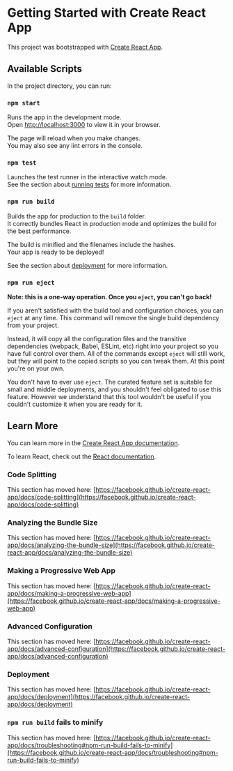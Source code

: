 # Getting Started with Create React App

This project was bootstrapped with [Create React App](https://github.com/facebook/create-react-app).

## Available Scripts

In the project directory, you can run:

### `npm start`

Runs the app in the development mode.\
Open [http://localhost:3000](http://localhost:3000) to view it in your browser.

The page will reload when you make changes.\
You may also see any lint errors in the console.

### `npm test`

Launches the test runner in the interactive watch mode.\
See the section about [running tests](https://facebook.github.io/create-react-app/docs/running-tests) for more information.

### `npm run build`

Builds the app for production to the `build` folder.\
It correctly bundles React in production mode and optimizes the build for the best performance.

The build is minified and the filenames include the hashes.\
Your app is ready to be deployed!

See the section about [deployment](https://facebook.github.io/create-react-app/docs/deployment) for more information.

### `npm run eject`

**Note: this is a one-way operation. Once you `eject`, you can't go back!**

If you aren't satisfied with the build tool and configuration choices, you can `eject` at any time. This command will remove the single build dependency from your project.

Instead, it will copy all the configuration files and the transitive dependencies (webpack, Babel, ESLint, etc) right into your project so you have full control over them. All of the commands except `eject` will still work, but they will point to the copied scripts so you can tweak them. At this point you're on your own.

You don't have to ever use `eject`. The curated feature set is suitable for small and middle deployments, and you shouldn't feel obligated to use this feature. However we understand that this tool wouldn't be useful if you couldn't customize it when you are ready for it.

## Learn More

You can learn more in the [Create React App documentation](https://facebook.github.io/create-react-app/docs/getting-started).

To learn React, check out the [React documentation](https://reactjs.org/).

### Code Splitting

This section has moved here: [https://facebook.github.io/create-react-app/docs/code-splitting](https://facebook.github.io/create-react-app/docs/code-splitting)

### Analyzing the Bundle Size

This section has moved here: [https://facebook.github.io/create-react-app/docs/analyzing-the-bundle-size](https://facebook.github.io/create-react-app/docs/analyzing-the-bundle-size)

### Making a Progressive Web App

This section has moved here: [https://facebook.github.io/create-react-app/docs/making-a-progressive-web-app](https://facebook.github.io/create-react-app/docs/making-a-progressive-web-app)

### Advanced Configuration

This section has moved here: [https://facebook.github.io/create-react-app/docs/advanced-configuration](https://facebook.github.io/create-react-app/docs/advanced-configuration)

### Deployment

This section has moved here: [https://facebook.github.io/create-react-app/docs/deployment](https://facebook.github.io/create-react-app/docs/deployment)

### `npm run build` fails to minify

This section has moved here: [https://facebook.github.io/create-react-app/docs/troubleshooting#npm-run-build-fails-to-minify](https://facebook.github.io/create-react-app/docs/troubleshooting#npm-run-build-fails-to-minify)


<!-- (1). 0:7:18 Vid Time End -->
<!-- (2). 0:12:27 Vid Time End -->
<!-- (3). 0:16:45 Vid Time End -->
<!-- (4). 0:19:38 Vid Time End -->
<!-- (5). 0:23:26 Vid Time End -->
<!-- (6). 0:28:41 Vid Time End -->
<!-- (7). 0:32:20 Vid (7) Time End -->
<!-- (8). 0:41:45 Vid (8) Time End / Simple to-do list (8) || React JS 30+ Project -->
<!-- (9). 0:46:25 Vid (9) Time End / BG Change with Click (9) || React JS 30+ Project -->
<!-- (10). 0:51:58 Vid (10) Time End / Routing (10) || React JS 30+ Project -->
<!-- (11). 0:55:53 Vid (11) Time End / Random Quote (11) || React JS 30+ Project -->
<!-- (12). 01:00:02 Vid (12) Time End / Upload Image (12) || React JS 30+ Project -->
<!-- (13). 01:18:32 Vid (13) Time End / Login Registration (13) || React JS 30+ Project -->
<!-- (14). 01:27:07 Vid (14) Time End / Weather Api (14) || React JS 30+ Project -->
<!-- (15). 01:33:30 Vid (15) Time End / Search Items (15) || React JS 30+ Project -->
<!-- (16). 01:41:18 Vid (16) Time End / PAGINATION (16) || React JS 30+ Project -->
<!-- (17). 01:45:29 Vid (17) Time End / Color Picker (17) || React JS 30+ Project -->
<!-- (18). 01:54:28 Vid (18) Time End / Responsive menu (18) || React JS 30+ Project -->
